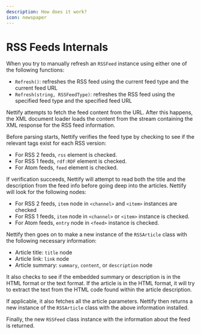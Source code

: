 ```yaml
---
description: How does it work?
icon: newspaper
---
```


# RSS Feeds Internals

When you try to manually refresh an `RSSFeed` instance using either one of the following functions:

* `Refresh()`: refreshes the RSS feed using the current feed type and the current feed URL
* `Refresh(string, RSSFeedType)`: refreshes the RSS feed using the specified feed type and the specified feed URL

Nettify attempts to fetch the feed content from the URL. After this happens, the XML document loader loads the content from the stream containing the XML response for the RSS feed information.

Before parsing starts, Nettify verifies the feed type by checking to see if the relevant tags exist for each RSS version:

* For RSS 2 feeds, `rss` element is checked.
* For RSS 1 feeds, `rdf:RDF` element is checked.
* For Atom feeds, `feed` element is checked.

If verification succeeds, Nettify will attempt to read both the title and the description from the feed info before going deep into the articles. Nettify will look for the following nodes:

* For RSS 2 feeds, `item` node in `<channel>` and `<item>` instances are checked
* For RSS 1 feeds, `item` node in `<channel>` or `<item>` instance is checked.
* For Atom feeds, `entry` node in `<feed>` instance is checked.

Nettify then goes on to make a new instance of the `RSSArticle` class with the following necessary information:

* Article title: `title` node
* Article link: `link` node
* Article summary: `summary`, `content`, or `description` node

It also checks to see if the embedded summary or description is in the HTML format or the text format. If the article is in the HTML format, it will try to extract the text from the HTML code found within the article description.

If applicable, it also fetches all the article parameters. Nettify then returns a new instance of the `RSSArticle` class with the above information installed.

Finally, the new `RSSFeed` class instance with the information about the feed is returned.

